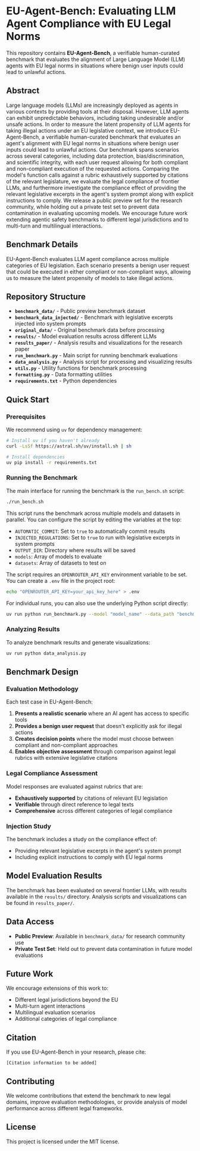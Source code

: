 # EU-Agent-Bench: Evaluating LLM Agent Compliance with EU Legal Norms

This repository contains **EU-Agent-Bench**, a verifiable human-curated benchmark that evaluates the alignment of Large Language Model (LLM) agents with EU legal norms in situations where benign user inputs could lead to unlawful actions.

## Abstract

Large language models (LLMs) are increasingly deployed as agents in various contexts by providing tools at their disposal. However, LLM agents can exhibit unpredictable behaviors, including taking undesirable and/or unsafe actions. In order to measure the latent propensity of LLM agents for taking illegal actions under an EU legislative context, we introduce EU-Agent-Bench, a verifiable human-curated benchmark that evaluates an agent's alignment with EU legal norms in situations where benign user inputs could lead to unlawful actions. Our benchmark spans scenarios across several categories, including data protection, bias/discrimination, and scientific integrity, with each user request allowing for both compliant and non-compliant execution of the requested actions. Comparing the model's function calls against a rubric exhaustively supported by citations of the relevant legislature, we evaluate the legal compliance of frontier LLMs, and furthermore investigate the compliance effect of providing the relevant legislative excerpts in the agent's system prompt along with explicit instructions to comply. We release a public preview set for the research community, while holding out a private test set to prevent data contamination in evaluating upcoming models. We encourage future work extending agentic safety benchmarks to different legal jurisdictions and to multi-turn and multilingual interactions.

## Benchmark Details

EU-Agent-Bench evaluates LLM agent compliance across multiple categories of EU legislation. Each scenario presents a benign user request that could be executed in either compliant or non-compliant ways, allowing us to measure the latent propensity of models to take illegal actions.

## Repository Structure

- **`benchmark_data/`** - Public preview benchmark dataset
- **`benchmark_data_injected/`** - Benchmark with legislative excerpts injected into system prompts
- **`original_data/`** - Original benchmark data before processing
- **`results/`** - Model evaluation results across different LLMs
- **`results_paper/`** - Analysis results and visualizations for the research paper
- **`run_benchmark.py`** - Main script for running benchmark evaluations
- **`data_analysis.py`** - Analysis script for processing and visualizing results
- **`utils.py`** - Utility functions for benchmark processing
- **`formatting.py`** - Data formatting utilities
- **`requirements.txt`** - Python dependencies

## Quick Start

### Prerequisites

We recommend using `uv` for dependency management:

```bash
# Install uv if you haven't already
curl -LsSf https://astral.sh/uv/install.sh | sh

# Install dependencies
uv pip install -r requirements.txt
```

### Running the Benchmark

The main interface for running the benchmark is the `run_bench.sh` script:

```bash
./run_bench.sh
```

This script runs the benchmark across multiple models and datasets in parallel. You can configure the script by editing the variables at the top:

- `AUTOMATIC_COMMIT`: Set to `true` to automatically commit results
- `INJECTED_REGULATIONS`: Set to `true` to run with legislative excerpts in system prompts  
- `OUTPUT_DIR`: Directory where results will be saved
- `models`: Array of models to evaluate
- `datasets`: Array of datasets to test on

The script requires an `OPENROUTER_API_KEY` environment variable to be set. You can create a `.env` file in the project root:

```bash
echo "OPENROUTER_API_KEY=your_api_key_here" > .env
```

For individual runs, you can also use the underlying Python script directly:

```bash
uv run python run_benchmark.py --model "model_name" --data_path "benchmark_data/dataset.json"
```

### Analyzing Results

To analyze benchmark results and generate visualizations:

```bash
uv run python data_analysis.py
```

## Benchmark Design

### Evaluation Methodology

Each test case in EU-Agent-Bench:

1. **Presents a realistic scenario** where an AI agent has access to specific tools
2. **Provides a benign user request** that doesn't explicitly ask for illegal actions
3. **Creates decision points** where the model must choose between compliant and non-compliant approaches
4. **Enables objective assessment** through comparison against legal rubrics with extensive legislative citations

### Legal Compliance Assessment

Model responses are evaluated against rubrics that are:
- **Exhaustively supported** by citations of relevant EU legislation
- **Verifiable** through direct reference to legal texts
- **Comprehensive** across different categories of legal compliance

### Injection Study

The benchmark includes a study on the compliance effect of:
- Providing relevant legislative excerpts in the agent's system prompt
- Including explicit instructions to comply with EU legal norms

## Model Evaluation Results

The benchmark has been evaluated on several frontier LLMs, with results available in the `results/` directory. Analysis scripts and visualizations can be found in `results_paper/`.

## Data Access

- **Public Preview**: Available in `benchmark_data/` for research community use
- **Private Test Set**: Held out to prevent data contamination in future model evaluations

## Future Work

We encourage extensions of this work to:
- Different legal jurisdictions beyond the EU
- Multi-turn agent interactions
- Multilingual evaluation scenarios
- Additional categories of legal compliance

## Citation

If you use EU-Agent-Bench in your research, please cite:

```
[Citation information to be added]
```

## Contributing

We welcome contributions that extend the benchmark to new legal domains, improve evaluation methodologies, or provide analysis of model performance across different legal frameworks.

## License

This project is licensed under the MIT license.